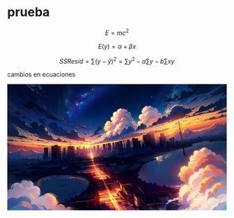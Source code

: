 # prueba


$$E = mc^2$$


$$E(y) = \alpha + \beta{x}$$

$$SSResid = \sum (y - \hat{y})^2 = \sum y^2 - a\sum y - b \sum xy$$


cambios en ecuaciones

![Descripción de la imagen](https://github.com/wagasu9012/prueba/raw/main/HD-wallpaper-anime-landscape-ai-city.jpg)

